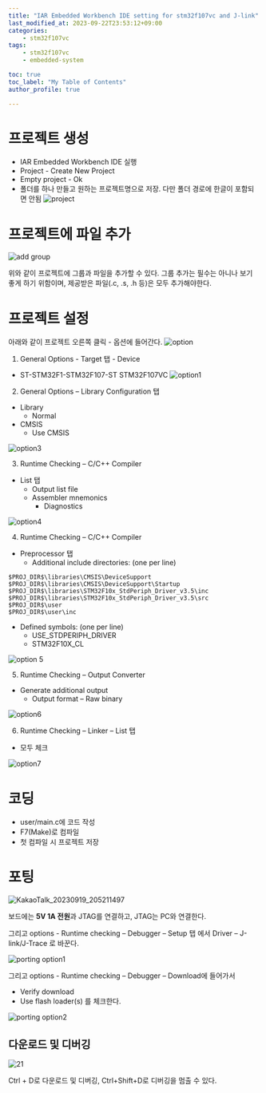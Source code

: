 ```yaml
---
title: "IAR Embedded Workbench IDE setting for stm32f107vc and J-link"
last_modified_at: 2023-09-22T23:53:12+09:00
categories:
    - stm32f107vc
tags:
    - stm32f107vc
    - embedded-system

toc: true
toc_label: "My Table of Contents"
author_profile: true

---
```

# 프로젝트 생성
 - IAR Embedded Workbench IDE 실행
 - Project - Create New Project
 - Empty project - Ok
 - 폴더를 하나 만들고 원하는 프로젝트명으로 저장. 다만 폴더 경로에 한글이 포함되면 안됨
![project](https://github.com/minchoCoin/minchoCoin.github.io/assets/62372650/79485109-2cbc-4b07-9f7e-0e63e2e9dfe6)

# 프로젝트에 파일 추가
![add group](https://github.com/minchoCoin/minchoCoin.github.io/assets/62372650/7e4389eb-ecd1-475c-92f3-fa66aa13282c)

위와 같이 프로젝트에 그룹과 파일을 추가할 수 있다. 그룹 추가는 필수는 아니나 보기 좋게 하기 위함이며, 제공받은 파일(.c, .s, .h 등)은 모두 추가해야한다.

# 프로젝트 설정
아래와 같이 프로젝트 오른쪽 클릭 - 옵션에 들어간다.
![option](https://github.com/minchoCoin/minchoCoin.github.io/assets/62372650/278d7cd8-1200-4b19-afda-e5480efa27a3)

1. General Options - Target 탭 - Device
 - ST-STM32F1-STM32F107-ST STM32F107VC
 ![option1](https://github.com/minchoCoin/minchoCoin.github.io/assets/62372650/b3544a44-3d35-4053-8c6c-097b81ad69fa)

2. General Options – Library Configuration 탭
 - Library
    - Normal
 - CMSIS
    - Use CMSIS

![option3](https://github.com/minchoCoin/minchoCoin.github.io/assets/62372650/be64e8c6-2644-454d-8b38-d38c9f23b43f)

3. Runtime Checking – C/C++ Compiler
 - List 탭
    - Output list file
    - Assembler mnemonics
        - Diagnostics


![option4](https://github.com/minchoCoin/minchoCoin.github.io/assets/62372650/572940e1-1e5e-47e1-9575-35821b46c6ca)

4. Runtime Checking – C/C++ Compiler
 - Preprocessor 탭
    - Additional include directories: (one per line)
```
$PROJ_DIR$\libraries\CMSIS\DeviceSupport
$PROJ_DIR$\libraries\CMSIS\DeviceSupport\Startup
$PROJ_DIR$\libraries\STM32F10x_StdPeriph_Driver_v3.5\inc
$PROJ_DIR$\libraries\STM32F10x_StdPeriph_Driver_v3.5\src
$PROJ_DIR$\user
$PROJ_DIR$\user\inc
```
 - Defined symbols: (one per line)
    - USE_STDPERIPH_DRIVER
    - STM32F10X_CL


![option 5](https://github.com/minchoCoin/minchoCoin.github.io/assets/62372650/b438981a-0ec9-45fc-956f-d48335917be4)

5. Runtime Checking – Output Converter
 - Generate additional output
    - Output format – Raw binary


![option6](https://github.com/minchoCoin/minchoCoin.github.io/assets/62372650/94b39c10-4503-4cf9-b8be-5ccf93f5194a)

6. Runtime Checking – Linker – List 탭
 - 모두 체크


![option7](https://github.com/minchoCoin/minchoCoin.github.io/assets/62372650/f9329eb6-4dcb-4713-b9d3-2e84da2a8a6a)

# 코딩
 - user/main.c에 코드 작성
 - F7(Make)로 컴파일
 - 첫 컴파일 시 프로젝트 저장
# 포팅

![KakaoTalk_20230919_205211497](https://github.com/minchoCoin/minchoCoin.github.io/assets/62372650/fe8a0c77-619c-483a-a03b-9159536d25ed)

보드에는 **5V 1A 전원**과 JTAG를 연결하고, JTAG는 PC와 연결한다.

그리고 options - Runtime checking – Debugger – Setup 탭 에서 Driver – J-link/J-Trace 로 바꾼다.

![porting option1](https://github.com/minchoCoin/minchoCoin.github.io/assets/62372650/8822076d-e62d-4c5c-bc38-6b146571f7d3)

그리고 
options - Runtime checking – Debugger – Download에 들어가서
 - Verify download
 - Use flash loader(s)
를 체크한다.

![porting option2](https://github.com/minchoCoin/minchoCoin.github.io/assets/62372650/b4e1aa12-ba1c-4df0-992f-1e0dfe7a5bc7)

## 다운로드 및 디버깅
![21](https://github.com/minchoCoin/minchoCoin.github.io/assets/62372650/36b65b9e-d463-4664-bdda-8693d425e3c9)

Ctrl + D로 다운로드 및 디버깅, Ctrl+Shift+D로 디버깅을 멈출 수 있다.
